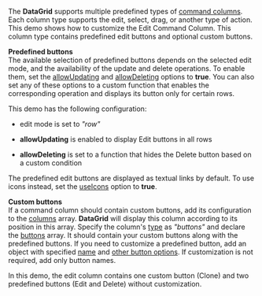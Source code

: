 The **DataGrid** supports multiple predefined types of [command columns](/Documentation/Guide/Widgets/DataGrid/Columns/Column_Types/Command_Columns/). Each column type supports the edit, select, drag, or another type of action. This demo shows how to customize the Edit Command Column. This column type contains predefined edit buttons and optional custom buttons.

**Predefined buttons**           
The available selection of predefined buttons depends on the selected edit mode, and the availability of the update and delete operations. To enable them, set the [allowUpdating](/Documentation/ApiReference/UI_Widgets/dxDataGrid/Configuration/editing/#allowUpdating) and [allowDeleting](/Documentation/ApiReference/UI_Widgets/dxDataGrid/Configuration/editing/#allowDeleting) options to **true**. You can also set any of these options to a custom function that enables the corresponding operation and displays its button only for certain rows.

This demo has the following configuration:

* edit mode is set to *"row"*

* **allowUpdating** is enabled to display Edit buttons in all rows
  
* **allowDeleting** is set to a function that hides the Delete button based on a custom condition

The predefined edit buttons are displayed as textual links by default. To use icons instead, set the [useIcons](/Documentation/ApiReference/UI_Widgets/dxDataGrid/Configuration/editing/#useIcons) option to **true**.

**Custom buttons**             
If a command column should contain custom buttons, add its configuration to the [columns](/Documentation/ApiReference/UI_Widgets/dxDataGrid/Configuration/columns/) array. **DataGrid** will display this column according to its position in this array. Specify the column's [type](/Documentation/ApiReference/UI_Widgets/dxDataGrid/Configuration/columns/#type) as *"buttons"* and declare the [buttons](/Documentation/ApiReference/UI_Widgets/dxDataGrid/Configuration/columns/buttons/) array. It should contain your custom buttons along with the predefined buttons. If you need to customize a predefined button, add an object with specified [name](/Documentation/ApiReference/UI_Widgets/dxDataGrid/Configuration/columns/buttons/#name) and [other button options](/Documentation/ApiReference/UI_Widgets/dxDataGrid/Configuration/columns/buttons/). If customization is not required, add only button names.

In this demo, the edit column contains one custom button (Clone) and two predefined buttons (Edit and Delete) without customization.
